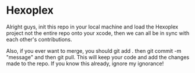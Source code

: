 # Hexoplex

Alright guys, init this repo in your local machine and load the Hexoplex project not the entire repo onto your xcode, then we can all be in sync with each other's contributions. 

Also, if you ever want to merge, you should git add . then git commit -m "message" and then git pull. This will keep your code and add the changes made to the repo. If you know this already, ignore my ignorance!
